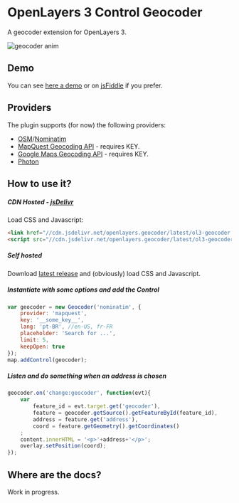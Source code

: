 # OpenLayers 3 Control Geocoder
A geocoder extension for OpenLayers 3.

![geocoder anim](https://raw.githubusercontent.com/jonataswalker/ol3-geocoder/screenshots/images/anim.gif)

## Demo
You can see [here a demo](http://rawgit.com/jonataswalker/ol3-geocoder/master/examples/control-nominatim.html) or on [jsFiddle](http://jsfiddle.net/jonataswalker/c4qv9afb/) if you prefer.

## Providers
The plugin supports (for now) the following providers:

* [OSM](http://www.openstreetmap.org/)/[Nominatim](http://wiki.openstreetmap.org/wiki/Nominatim)
* [MapQuest Geocoding API](http://open.mapquestapi.com/nominatim/) - requires KEY.
* [Google Maps Geocoding API](https://developers.google.com/maps/documentation/geocoding/intro) - requires KEY.
* [Photon](http://photon.komoot.de/)

## How to use it?
##### CDN Hosted - [jsDelivr](http://www.jsdelivr.com/projects/openlayers.geocoder)
Load CSS and Javascript:
```HTML
<link href="//cdn.jsdelivr.net/openlayers.geocoder/latest/ol3-geocoder.min.css"  rel="stylesheet">
<script src="//cdn.jsdelivr.net/openlayers.geocoder/latest/ol3-geocoder.js"></script>
```
##### Self hosted
Download [latest release](https://github.com/jonataswalker/ol3-geocoder/releases/latest) and (obviously) load CSS and Javascript.

##### Instantiate with some options and add the Control
```javascript
var geocoder = new Geocoder('nominatim', {
    provider: 'mapquest',
    key: '__some_key__',
    lang: 'pt-BR', //en-US, fr-FR
    placeholder: 'Search for ...',
    limit: 5,
    keepOpen: true
});
map.addControl(geocoder);
```

##### Listen and do something when an address is chosen
```javascript
geocoder.on('change:geocoder', function(evt){
    var
        feature_id = evt.target.get('geocoder'),
        feature = geocoder.getSource().getFeatureById(feature_id),
        address = feature.get('address'),
        coord = feature.getGeometry().getCoordinates()
    ;
    content.innerHTML = '<p>'+address+'</p>';
    overlay.setPosition(coord);
});
```

## Where are the docs?
Work in progress.